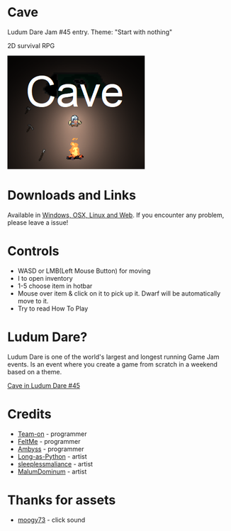 # Cave
Ludum Dare Jam #45 entry. Theme: "Start with nothing"

2D survival RPG

![Cover](Screenshots/cover1.png)

# Downloads and Links
Available in [Windows, OSX, Linux and Web](https://teamon.itch.io/cave). If you encounter any problem, please leave a issue! 

# Controls
 * WASD or LMB(Left Mouse Button) for moving​
 * I to open inventory
 * 1-5 choose item in hotbar
 * Mouse over item & click on it to pick up it. Dwarf will be automatically move to it.​
 * Try to read How To Play

# Ludum Dare?
Ludum Dare is one of the world's largest and longest running Game Jam events. Is an event where you create a game from scratch in a weekend based on a theme.

[Cave in Ludum Dare #45](https://ldjam.com/events/ludum-dare/45/cave)

# Credits
 * [Team-on](https://github.com/Team-on) - programmer
 * [FeltMe](https://github.com/FeltMe) - programmer
 * [Ambyss](https://github.com/Ambyss) - programmer
 * [Long-as-Python](https://github.com/Long-as-Python) - artist
 * [sleeplessmaliance](https://github.com/sleeplessmaliance) - artist
 * [MalumDominum](https://github.com/MalumDominum) - artist
 
# Thanks for assets
 * [moogy73](https://freesound.org/people/moogy73/sounds/425728) - click sound
